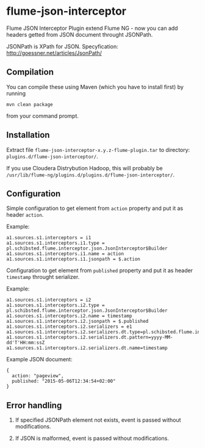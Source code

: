# flume-json-interceptor

Flume JSON Interceptor Plugin extend Flume NG - now you can add headers getted from JSON document throught JSONPath.

JSONPath is XPath for JSON. Specyfication: http://goessner.net/articles/JsonPath/ 

## Compilation

You can compile these using Maven (which you have to install first) by running

```
mvn clean package
```

from your command prompt.

## Installation

Extract file `flume-json-interceptor-x.y.z-flume-plugin.tar` to directory: `plugins.d/flume-json-interceptor/`.

If you use Cloudera Distrybution Hadoop, this will probably be `/usr/lib/flume-ng/plugins.d/plugins.d/flume-json-interceptor/`.

## Configuration

Simple configuration to get element from `action` property and put it as header `action`.

Example:

```
a1.sources.s1.interceptors = i1
a1.sources.s1.interceptors.i1.type = pl.schibsted.flume.interceptor.json.JsonInterceptor$Builder
a1.sources.s1.interceptors.i1.name = action
a1.sources.s1.interceptors.i1.jsonpath = $.action
```

Configuration to get element from `published` property and put it as header `timestamp` throught serializer.

Example:

```
a1.sources.s1.interceptors = i2
a1.sources.s1.interceptors.i2.type = pl.schibsted.flume.interceptor.json.JsonInterceptor$Builder
a1.sources.s1.interceptors.i2.name = timestamp
a1.sources.s1.interceptors.i2.jsonpath = $.published
a1.sources.s1.interceptors.i2.serializers = e1
a1.sources.s1.interceptors.i2.serializers.dt.type=pl.schibsted.flume.interceptor.json.JsonInterceptorMillisSerializer
a1.sources.s1.interceptors.i2.serializers.dt.pattern=yyyy-MM-dd'T'HH:mm:ssZ
a1.sources.s1.interceptors.i2.serializers.dt.name=timestamp
```

Example JSON document:

```
{
  action: "pageview",
  published: "2015-05-06T12:34:54+02:00"
}
```

## Error handling

1. If specified JSONPath element not exists, event is passed without modifications.

2. If JSON is malformed, event is passed without modifications.




